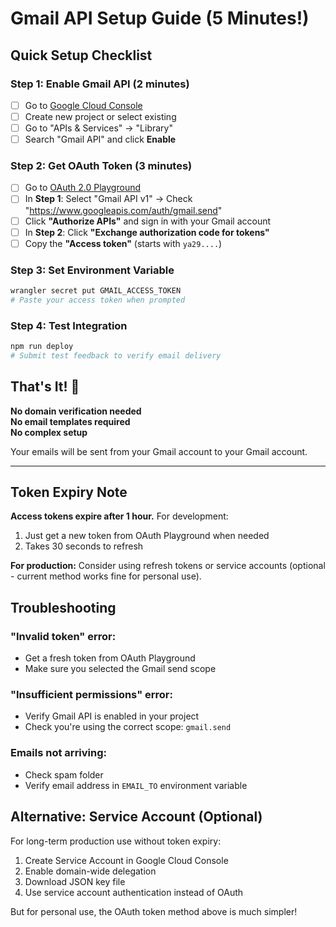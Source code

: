 # Gmail API Setup Guide (5 Minutes!)

## Quick Setup Checklist

### Step 1: Enable Gmail API (2 minutes)
- [ ] Go to [Google Cloud Console](https://console.cloud.google.com)
- [ ] Create new project or select existing
- [ ] Go to "APIs & Services" → "Library" 
- [ ] Search "Gmail API" and click **Enable**

### Step 2: Get OAuth Token (3 minutes)
- [ ] Go to [OAuth 2.0 Playground](https://developers.google.com/oauthplayground/)
- [ ] In **Step 1**: Select "Gmail API v1" → Check "https://www.googleapis.com/auth/gmail.send"
- [ ] Click **"Authorize APIs"** and sign in with your Gmail account
- [ ] In **Step 2**: Click **"Exchange authorization code for tokens"**
- [ ] Copy the **"Access token"** (starts with `ya29....`)

### Step 3: Set Environment Variable
```bash
wrangler secret put GMAIL_ACCESS_TOKEN
# Paste your access token when prompted
```

### Step 4: Test Integration
```bash
npm run deploy
# Submit test feedback to verify email delivery
```

## That's It! 🎉

**No domain verification needed**  
**No email templates required**  
**No complex setup**  

Your emails will be sent from your Gmail account to your Gmail account.

---

## Token Expiry Note

**Access tokens expire after 1 hour.** For development:
1. Just get a new token from OAuth Playground when needed
2. Takes 30 seconds to refresh

**For production:** Consider using refresh tokens or service accounts (optional - current method works fine for personal use).

## Troubleshooting

### "Invalid token" error:
- Get a fresh token from OAuth Playground
- Make sure you selected the Gmail send scope

### "Insufficient permissions" error:
- Verify Gmail API is enabled in your project
- Check you're using the correct scope: `gmail.send`

### Emails not arriving:
- Check spam folder
- Verify email address in `EMAIL_TO` environment variable

## Alternative: Service Account (Optional)

For long-term production use without token expiry:

1. Create Service Account in Google Cloud Console
2. Enable domain-wide delegation
3. Download JSON key file  
4. Use service account authentication instead of OAuth

But for personal use, the OAuth token method above is much simpler!